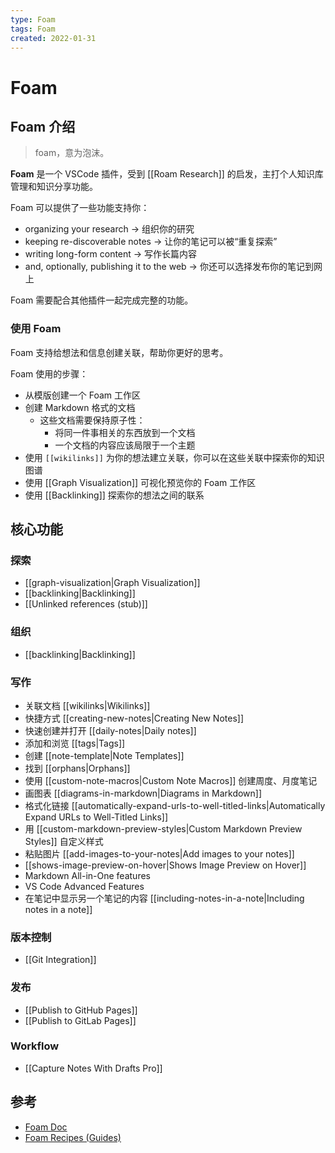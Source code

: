 ```yaml
---
type: Foam
tags: Foam
created: 2022-01-31
---
```


# Foam

## Foam 介绍

> foam，意为泡沫。

**Foam** 是一个 VSCode 插件，受到 [[Roam Research]] 的启发，主打个人知识库管理和知识分享功能。

Foam 可以提供了一些功能支持你：

- organizing your research -> 组织你的研究
- keeping re-discoverable notes -> 让你的笔记可以被“重复探索”
- writing long-form content -> 写作长篇内容
- and, optionally, publishing it to the web -> 你还可以选择发布你的笔记到网上

Foam 需要配合其他插件一起完成完整的功能。

### 使用 Foam

Foam 支持给想法和信息创建关联，帮助你更好的思考。

Foam 使用的步骤：

- 从模版创建一个 Foam 工作区
- 创建 Markdown 格式的文档
  - 这些文档需要保持原子性：
    - 将同一件事相关的东西放到一个文档
    - 一个文档的内容应该局限于一个主题
- 使用 `[[wikilinks]]` 为你的想法建立关联，你可以在这些关联中探索你的知识图谱
- 使用 [[Graph Visualization]] 可视化预览你的 Foam 工作区
- 使用 [[Backlinking]] 探索你的想法之间的联系

## 核心功能

### 探索

- [[graph-visualization|Graph Visualization]]
- [[backlinking|Backlinking]]
- [[Unlinked references (stub)]]

### 组织

- [[backlinking|Backlinking]]

### 写作

- 关联文档 [[wikilinks|Wikilinks]]
- 快捷方式 [[creating-new-notes|Creating New Notes]]
- 快速创建并打开 [[daily-notes|Daily notes]]
- 添加和浏览 [[tags|Tags]]
- 创建 [[note-template|Note Templates]]
- 找到 [[orphans|Orphans]]
- 使用 [[custom-note-macros|Custom Note Macros]] 创建周度、月度笔记
- 画图表 [[diagrams-in-markdown|Diagrams in Markdown]]
- 格式化链接 [[automatically-expand-urls-to-well-titled-links|Automatically Expand URLs to Well-Titled Links]]
- 用 [[custom-markdown-preview-styles|Custom Markdown Preview Styles]] 自定义样式
- 粘贴图片 [[add-images-to-your-notes|Add images to your notes]]
- [[shows-image-preview-on-hover|Shows Image Preview on Hover]]
- Markdown All-in-One features
- VS Code Advanced Features
- 在笔记中显示另一个笔记的内容 [[including-notes-in-a-note|Including notes in a note]]

### 版本控制

- [[Git Integration]]

### 发布

- [[Publish to GitHub Pages]]
- [[Publish to GitLab Pages]]

### Workflow

- [[Capture Notes With Drafts Pro]]

## 参考

- [Foam Doc](https://foambubble.github.io/foam/)
- [Foam Recipes (Guides)](https://foambubble.github.io/foam/recipes/recipes)
